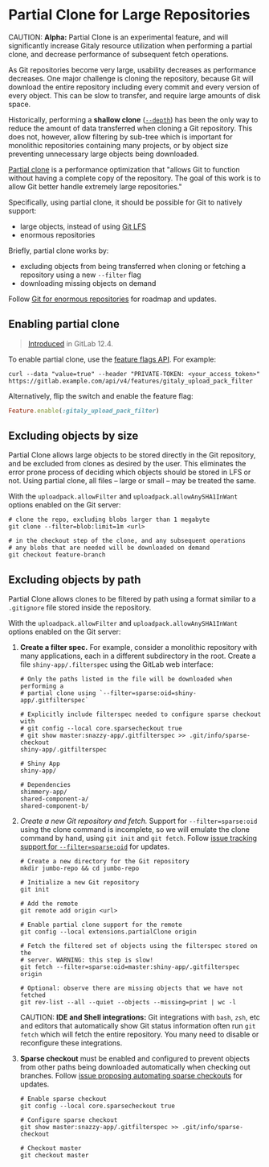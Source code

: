 # Partial Clone for Large Repositories

CAUTION: **Alpha:**
Partial Clone is an experimental feature, and will significantly increase
Gitaly resource utilization when performing a partial clone, and decrease
performance of subsequent fetch operations.

As Git repositories become very large, usability decreases as performance
decreases. One major challenge is cloning the repository, because Git will
download the entire repository including every commit and every version of
every object. This can be slow to transfer, and require large amounts of disk
space.

Historically, performing a **shallow clone**
([`--depth`](https://www.git-scm.com/docs/git-clone#Documentation/git-clone.txt---depthltdepthgt))
has been the only way to reduce the amount of data transferred when cloning
a Git repository. This does not, however, allow filtering by sub-tree which is
important for monolithic repositories containing many projects, or by object
size preventing unnecessary large objects being downloaded.

[Partial clone](https://github.com/git/git/blob/master/Documentation/technical/partial-clone.txt)
is a performance optimization that "allows Git to function without having a
complete copy of the repository. The goal of this work is to allow Git better
handle extremely large repositories."

Specifically, using partial clone, it should be possible for Git to natively
support:

- large objects, instead of using [Git LFS](https://git-lfs.github.com/)
- enormous repositories

Briefly, partial clone works by:

- excluding objects from being transferred when cloning or fetching a
  repository using a new `--filter` flag
- downloading missing objects on demand

Follow [Git for enormous repositories](https://gitlab.com/groups/gitlab-org/-/epics/773) for roadmap and updates.

## Enabling partial clone

> [Introduced](https://gitlab.com/gitlab-org/gitaly/issues/1553) in GitLab 12.4.

To enable partial clone, use the [feature flags API](../../api/features.md).
For example:

```shell
curl --data "value=true" --header "PRIVATE-TOKEN: <your_access_token>" https://gitlab.example.com/api/v4/features/gitaly_upload_pack_filter
```

Alternatively, flip the switch and enable the feature flag:

```ruby
Feature.enable(:gitaly_upload_pack_filter)
```

## Excluding objects by size

Partial Clone allows large objects to be stored directly in the Git repository,
and be excluded from clones as desired by the user. This eliminates the error
prone process of deciding which objects should be stored in LFS or not. Using
partial clone, all files – large or small – may be treated the same.

With the `uploadpack.allowFilter` and `uploadpack.allowAnySHA1InWant` options
enabled on the Git server:

```shell
# clone the repo, excluding blobs larger than 1 megabyte
git clone --filter=blob:limit=1m <url>

# in the checkout step of the clone, and any subsequent operations
# any blobs that are needed will be downloaded on demand
git checkout feature-branch
```

## Excluding objects by path

Partial Clone allows clones to be filtered by path using a format similar to a
`.gitignore` file stored inside the repository.

With the `uploadpack.allowFilter` and `uploadpack.allowAnySHA1InWant` options
enabled on the Git server:

1. **Create a filter spec.** For example, consider a monolithic repository with
   many applications, each in a different subdirectory in the root. Create a file
   `shiny-app/.filterspec` using the GitLab web interface:

   ```.gitignore
   # Only the paths listed in the file will be downloaded when performing a
   # partial clone using `--filter=sparse:oid=shiny-app/.gitfilterspec`

   # Explicitly include filterspec needed to configure sparse checkout with
   # git config --local core.sparsecheckout true
   # git show master:snazzy-app/.gitfilterspec >> .git/info/sparse-checkout
   shiny-app/.gitfilterspec

   # Shiny App
   shiny-app/

   # Dependencies
   shimmery-app/
   shared-component-a/
   shared-component-b/
   ```

1. *Create a new Git repository and fetch.* Support for `--filter=sparse:oid`
   using the clone command is incomplete, so we will emulate the clone command
   by hand, using `git init` and `git fetch`. Follow
   [issue tracking support for `--filter=sparse:oid`](https://gitlab.com/gitlab-org/git/issues/4)
   for updates.

   ```shell
   # Create a new directory for the Git repository
   mkdir jumbo-repo && cd jumbo-repo

   # Initialize a new Git repository
   git init

   # Add the remote
   git remote add origin <url>

   # Enable partial clone support for the remote
   git config --local extensions.partialClone origin

   # Fetch the filtered set of objects using the filterspec stored on the
   # server. WARNING: this step is slow!
   git fetch --filter=sparse:oid=master:shiny-app/.gitfilterspec origin

   # Optional: observe there are missing objects that we have not fetched
   git rev-list --all --quiet --objects --missing=print | wc -l
   ```

   CAUTION: **IDE and Shell integrations:**
   Git integrations with `bash`, `zsh`, etc and editors that automatically
   show Git status information often run `git fetch` which will fetch the
   entire repository. You many need to disable or reconfigure these
   integrations.

1. **Sparse checkout** must be enabled and configured to prevent objects from
   other paths being downloaded automatically when checking out branches. Follow
   [issue proposing automating sparse checkouts](https://gitlab.com/gitlab-org/git/issues/5) for updates.

   ```shell
   # Enable sparse checkout
   git config --local core.sparsecheckout true

   # Configure sparse checkout
   git show master:snazzy-app/.gitfilterspec >> .git/info/sparse-checkout

   # Checkout master
   git checkout master
   ```
